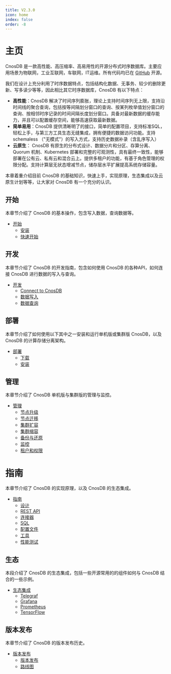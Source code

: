 ```yaml
---
title: V2.3.0
icon: home
index: false
order: -8
---
```


# 主页

CnosDB 是一款高性能、高压缩率、高易用性的开源分布式时序数据库。主要应用场景为物联网，工业互联网，车联网，IT运维。所有代码均已在 [GitHub](https://github.com/cnosdb/cnosdb) 开源。

我们在设计上充分利用了时序数据特点，包括结构化数据、无事务、较少的删除更新、写多读少等等，因此相比其它时序数据库，CnosDB 有以下特点：
* **高性能**：CnosDB 解决了时间序列膨胀，理论上支持时间序列无上限，支持沿时间线的聚合查询，包括按等间隔划分窗口的查询、按某列枚举值划分窗口的查询、按相邻时序记录的时间间隔长度划分窗口。具备对最新数据的缓存能力，并且可以配置缓存空间，能够高速获取最新数据。
* **简单易用**：CnosDB 提供清晰明了的接口，简单的配置项目，支持标准SQL，轻松上手，与第三方工具生态无缝集成，拥有便捷的数据访问功能。支持 schemaless （"无模式"）的写入方式，支持历史数据补录（含乱序写入）
* **云原生**： CnosDB 有原生的分布式设计、数据分片和分区、存算分离、Quorum 机制、Kubernetes 部署和完整的可观测性，具有最终一致性，能够部署在公有云、私有云和混合云上。提供多租户的功能，有基于角色管理的权限分配。支持计算层无状态增减节点，储存层水平扩展提高系统存储容量。


本章着重介绍目前 CnosDB 的基础知识，快速上手，实现原理，生态集成以及云原生计划等等，让大家对 CnosDB 有一个充分的认识。

## 开始

本章节介绍了 CnosDB 的基本操作，包含写入数据，查询数据等。

- [开始](./guide/start)
  - [安装](./guide/start/install.md)
  - [快速开始](./guide/start/quick_start.md)

## 开发

本章节介绍了 CnosDB 的开发指南，包含如何使用 CnosDB 的各种API，如何连接 CnosDB 进行数据的写入与查询。

- [开发](./guide/develop)
  - [Connect to CnosDB](./guide/develop/api.md)
  - [数据写入](./guide/develop/write.md)
  - [数据查询](./guide/develop/query.md)

## 部署

本章节介绍了如何使用以下其中之一安装和运行单机版或集群版 CnosDB，以及 CnosDB 的计算存储分离架构。

- [部署](./guide/deploy)
  - [下载](./guide/deploy/download.md)
  - [安装](./guide/deploy/install.md)

## 管理

本章节介绍了 CnosDB 单机版与集群版的管理与监控。

- [管理](./guide/manage)
  - [节点升级](./guide/manage/upgrade.md) 
  - [节点迁移](./guide/manage/migration.md)
  - [集群扩容](./guide/manage/cluster_expansion.md)
  - [集群缩容](./guide/manage/cluster_shrink.md)
  - [备份与还原](./guide/manage/backup.md)
  - [监控](./guide/manage/monitor.md)
  - [租户和权限](./guide/manage/tenant.md)

# 指南

本章节介绍了 CnosDB 的实现原理，以及 CnosDB 的生态集成。

- [指南](./guide/reference)
  - [设计](./guide/reference/concept_design)
  - [REST API](./guide/reference/rest_api.md)
  - [连接器](./guide/reference/README.md)
  - [SQL](./guide/reference/sql.md)
  - [配置文件](./guide/reference/config.md)
  - [工具](./guide/reference/tools.md)
  - [性能测试](./guide/reference/performance.md)

## 生态

本段介绍了 CnosDB 的生态集成，包括一些开源常用的的组件如何与 CnosDB 结合的一些示例。

- [生态集成](./guide/eco)
  - [Telegraf](./guide/eco/telegraf.md)
  - [Grafana](./guide/eco/grafana.md)
  - [Prometheus](./guide/eco/prometheus.md)
  - [TensorFlow](./guide/eco/tensorflow.md)

## 版本发布

本章节介绍了 CnosDB 的版本发布历史。

- [版本发布](./guide/release)
  - [版本发布](./guide/release/changelist.md)
  - [路线图](./guide/release/roadmap.md)

